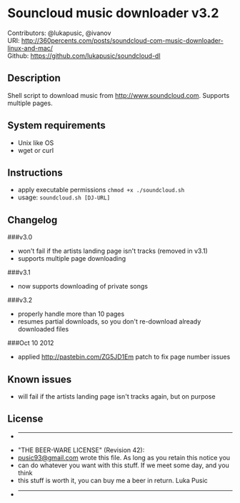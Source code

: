 # Souncloud music downloader v3.2

Contributors: @lukapusic, @ivanov  
URI: http://360percents.com/posts/soundcloud-com-music-downloader-linux-and-mac/  
Github: https://github.com/lukapusic/soundcloud-dl

## Description
Shell script to download music from http://www.soundcloud.com.
Supports multiple pages.

## System requirements
* Unix like OS
* wget or curl

## Instructions
* apply executable permissions ```chmod +x ./soundcloud.sh```
* usage: ```soundcloud.sh [DJ-URL]```

## Changelog

###v3.0
* won't fail if the artists landing page isn't tracks (removed in v3.1)
* supports multiple page downloading

###v3.1
* now supports downloading of private songs

###v3.2
* properly handle more than 10 pages
* resumes partial downloads, so you don't re-download already downloaded files

###Oct 10 2012
* applied http://pastebin.com/ZG5JD1Em patch to fix page number issues

## Known issues
* will fail if the artists landing page isn't tracks again, but on purpose

## License
* ----------------------------------------------------------------------------
* "THE BEER-WARE LICENSE" (Revision 42):
* <pusic93@gmail.com> wrote this file. As long as you retain this notice you
* can do whatever you want with this stuff. If we meet some day, and you think
* this stuff is worth it, you can buy me a beer in return. Luka Pusic
* ----------------------------------------------------------------------------
